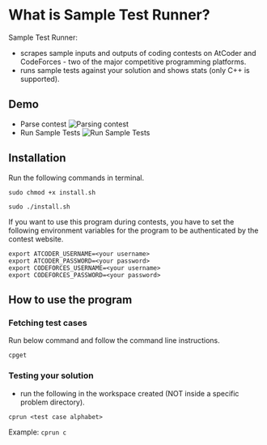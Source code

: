 # What is Sample Test Runner?

Sample Test Runner:

- scrapes sample inputs and outputs of coding contests on AtCoder and CodeForces - two of the major
  competitive programming platforms.
- runs sample tests against your solution and shows stats (only C++ is supported).

## Demo
- Parse contest
  ![Parsing contest](gifs/cpget-demo.gif)
- Run Sample Tests
  ![Run Sample Tests](gifs/cprun-demo.gif)

## Installation

Run the following commands in terminal.

```
sudo chmod +x install.sh
```

```
sudo ./install.sh
```
If you want to use this program during contests, you have to set the following environment variables for the program to be authenticated by the contest website.
```
export ATCODER_USERNAME=<your username>
export ATCODER_PASSWORD=<your password>
export CODEFORCES_USERNAME=<your username>
export CODEFORCES_PASSWORD=<your password>
```

## How to use the program

### Fetching test cases

Run below command and follow the command line instructions.

```
cpget
```

### Testing your solution

- run the following in the workspace created (NOT inside a specific problem directory).

```
cprun <test case alphabet>
```

Example: `cprun c`
